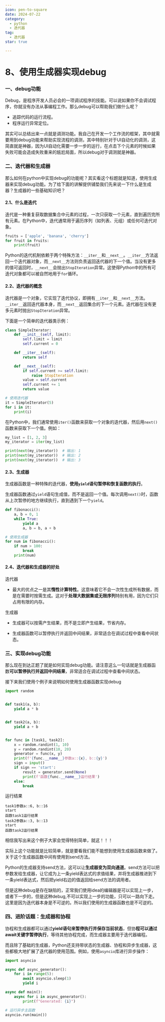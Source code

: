 ```yaml
---
icon: pen-to-square
date: 2024-07-22
category:
  - python
  - 迭代器
tag:
  - 迭代器
star: true

---
```




# 8、使用生成器实现debug



### 一、debug功能



Debug，是程序开发人员必会的一项调试程序的技能。可以说如果你不会调试程序，你就没有办法从事编程工作。那么debug可以帮助我们做什么呢？

- 追踪代码的运行流程。
- 程序运行异常定位。

其实可以总结出来一点就是调测功能。我自己在开发一个工作流的框架，其中就需要用到debug功能来帮助实现流程的调测，其中特别针对于UI自动化的调测，这简直就是神器，因为UI自动化需要一步一步的运行，在点击下个元素的时候如果失败可能会造成失败重来的尴尬局面，所以debug对于调测就是神器。



### 二、迭代器和生成器



那么如何在python中实现debug的功能呢？其实看这个标题就是知道，使用生成器来实现debug功能。为了给下面的讲解提供铺垫我们先来说一下什么是生成器？生成器的一些基础知识吧？

#### 2.1、什么是迭代

迭代是一种重复获取数据集合中元素的过程，一次只获取一个元素，直到遍历完所有元素。在Python中，迭代通常用于遍历序列（如列表、元组）或任何可迭代对象。

```python
fruits = ['apple', 'banana', 'cherry']
for fruit in fruits:
    print(fruit)
```

Python的迭代机制依赖于两个特殊方法：`__iter__`和`__next__`。`__iter__`方法返回一个迭代器对象，而`__next__`方法则负责返回迭代器的下一个值。当没有更多的值可返回时，`__next__`会抛出`StopIteration`异常。这使得Python中的所有可迭代对象都可以被自然地用于`for`循环。

#### 2.2、迭代器的概念

迭代器是一个对象，它实现了迭代协议，即拥有`__iter__`和`__next__`方法。`__iter__`返回迭代器本身，而`__next__`返回集合的下一个元素。迭代器在没有更多元素时抛出`StopIteration`异常。

下面是一个简单的迭代器类示例：

```python
class SimpleIterator:
    def __init__(self, limit):
        self.limit = limit
        self.current = 0

    def __iter__(self):
        return self

    def __next__(self):
        if self.current >= self.limit:
            raise StopIteration
        value = self.current
        self.current += 1
        return value

# 使用迭代器
it = SimpleIterator(5)
for i in it:
    print(i)
```

在Python中，我们通常使用`iter()`函数来获取一个对象的迭代器，然后用`next()`函数来获取下一个值。例如：

```python
my_list = [1, 2, 3]
my_iterator = iter(my_list)

print(next(my_iterator))  # 输出: 1
print(next(my_iterator))  # 输出: 2
print(next(my_iterator))  # 输出: 3
```

#### 2.3、生成器

生成器函数是一种特殊的迭代器，**使用`yield`语句暂停和恢复函数的执行**。

生成器函数通过`yield`语句生成值，而不是返回一个值。每次调用`next()`时，函数从上次暂停的地方继续执行，直到遇到下一个`yield`。

```python
def fibonacci():
    a, b = 0, 1
    while True:
        yield a
        a, b = b, a + b

# 使用生成器
for num in fibonacci():
    if num > 100:
        break
    print(num)
```

#### 2.4、迭代器和生成器的好处

迭代器

- 最大的优点之一是其**惰性计算特性**。这意味着它不会一次性生成所有数据，而是在需要时按需生成。这对于**处理大数据集或无限序列**特别有用，因为它们只占用有限的内存。

生成器

- 生成器可以按需产生结果，而不是立即产生结果，节省内存。

- 生成器函数可以暂停执行并返回中间结果，非常适合在调试过程中查看中间状态。

  

### 三、实现debug功能



那么现在到达正题了就是如何实现debug功能。请注意这么一句话就是生成器函数**可以暂停执行并返回中间结果**，非常适合在调试过程中查看中间状态。

接下来我们使用个例子来说明如何使用生成器函数实现debug

```python
import random


def task1(a, b):
    yield a * b


def task2(a, b):
    yield a + b


for func in [task1, task2]:
    x = random.randint(1, 10)
    y = random.randint(10, 20)
    generator = func(x, y)
    print(f'{func.__name__}参数a::{x}, b::{y}')
    sign = input()
    if sign == 'start':
        result = generator.send(None)
        print(f'函数{func.__name__}运行结果')
    else:
        break
```

运行结果

```shell
task1参数a::6, b::16
start
函数task1运行结果
task2参数a::3, b::13
start
函数task2运行结果
```

相信我写出来这个例子大家会觉得特别简单，就这！！！

实际上这个功能就是比较简单，就是要看我们能不能想到使用生成器函数来做了。关于这个生成器函数中间有使用到send方法。

Python的生成器支持send方法，这可以让**生成器变为双向通道**。send方法可以把参数发给生成器，让它成为上一条yield表达式的求值结果，并将生成器推进到下一条yield表达式，然后把yield右边的值返回给send方法的调用者。

但是这种debug是存在缺陷的，正常我们使用idea的编辑器是可以实现上一步，或者下一步的，但是这种debug,不可以实现上一步的功能，只可以一路向下走。这里是因为迭代器本身是不可逆的。所以我们使用的生成器函数也是不可逆的。



### 四、进阶话题：生成器和协程



协程和生成器都可以通过**yield语句来暂停执行并保存当前状态**，但协**程可以通过await关键字暂停执行**，等待其他协程完成，而生成器主要用于迭代器编程。

而且除了基础的生成器，Python还支持带状态的生成器、协程和异步生成器，这些都极大地扩展了迭代器的使用范围。例如，使用`asyncio`库进行异步操作：

```python
import asyncio

async def async_generator():
    for i in range(5):
        await asyncio.sleep(1)
        yield i

async def main():
    async for i in async_generator():
        print(f"Generated: {i}")

# 运行异步主函数
asyncio.run(main())
```

